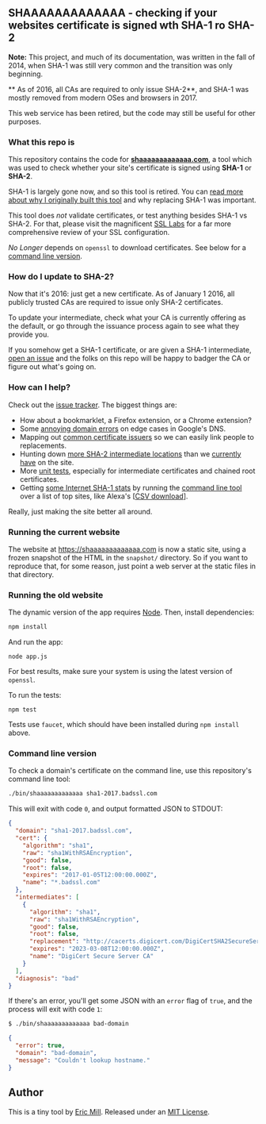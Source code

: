 ## SHAAAAAAAAAAAAA - checking if your websites certificate is signed wth SHA-1 ro SHA-2

**Note:** This project, and much of its documentation, was written in the fall of 2014, when SHA-1 was still very common and the transition was only beginning.

** As of 2016, all CAs are required to only issue SHA-2**, and SHA-1 was mostly removed from modern OSes and browsers in 2017.

This web service has been retired, but the code may still be useful for other purposes.

### What this repo is

This repository contains the code for **[shaaaaaaaaaaaaa.com](https://shaaaaaaaaaaaaa.com)**, a tool which was used to check whether your site's certificate is signed using **SHA-1** or **SHA-2**.

SHA-1 is largely gone now, and so this tool is retired. You can [read more about why I originally built this tool](https://konklone.com/post/why-google-is-hurrying-the-web-to-kill-sha-1) and why replacing SHA-1 was important.

This tool does *not* validate certificates, or test anything besides SHA-1 vs SHA-2. For that, please visit the magnificent [SSL Labs](https://www.ssllabs.com/ssltest/analyze.html) for a far more comprehensive review of your SSL configuration.

*No Longer* depends on `openssl` to download certificates. See below for a [command line version](#command-line-version).

### How do I update to SHA-2?

Now that it's 2016: just get a new certificate. As of January 1 2016, all publicly trusted CAs are required to issue only SHA-2 certificates.

To update your intermediate, check what your CA is currently offering as the default, or go through the issuance process again to see what they provide you.

If you somehow get a SHA-1 certificate, or are given a SHA-1 intermediate, [open an issue](https://github.com/konklone/shaaaaaaaaaaaaa/issues/new) and the folks on this repo will be happy to badger the CA or figure out what's going on.

### How can I help?

Check out the [issue tracker](https://github.com/konklone/shaaaaaaaaaaaaa/issues). The biggest things are:

* How about a bookmarklet, a Firefox extension, or a Chrome extension?
* Some [annoying domain errors](https://github.com/konklone/shaaaaaaaaaaaaa/issues/34) on edge cases in Google's DNS.
* Mapping out [common certificate issuers](https://github.com/konklone/shaaaaaaaaaaaaa/issues/31) so we can easily link people to replacements.
* Hunting down [more SHA-2 intermediate locations](https://github.com/konklone/shaaaaaaaaaaaaa/issues/36) than we [currently have](https://shaaaaaaaaaaaaa.com/#sha2-intermediate) on the site.
* More [unit tests](https://github.com/konklone/shaaaaaaaaaaaaa/blob/master/test/shaaaaa.js), especially for intermediate certificates and chained root certificates.
* Getting [some Internet SHA-1 stats](https://github.com/konklone/shaaaaaaaaaaaaa/issues/16) by running the [command line tool](#command-line-version) over a list of top sites, like Alexa's [[CSV download](https://s3.amazonaws.com/alexa-static/top-1m.csv.zip)].

Really, just making the site better all around.

### Running the current website

The website at https://shaaaaaaaaaaaaa.com is now a static site, using a frozen snapshot of the HTML in the `snapshot/` directory. So if you want to reproduce that, for some reason, just point a web server at the static files in that directory.

### Running the old website

The dynamic version of the app requires [Node](https://nodejs.org). Then, install dependencies:

```bash
npm install
```

And run the app:

```
node app.js
```

For best results, make sure your system is using the latest version of `openssl`.

To run the tests:

```
npm test
```

Tests use `faucet`, which should have been installed during `npm install` above.

### Command line version

To check a domain's certificate on the command line, use this repository's command line tool:

```bash
./bin/shaaaaaaaaaaaaa sha1-2017.badssl.com
```

This will exit with code `0`, and output formatted JSON to STDOUT:

```json
{
  "domain": "sha1-2017.badssl.com",
  "cert": {
    "algorithm": "sha1",
    "raw": "sha1WithRSAEncryption",
    "good": false,
    "root": false,
    "expires": "2017-01-05T12:00:00.000Z",
    "name": "*.badssl.com"
  },
  "intermediates": [
    {
      "algorithm": "sha1",
      "raw": "sha1WithRSAEncryption",
      "good": false,
      "root": false,
      "replacement": "http://cacerts.digicert.com/DigiCertSHA2SecureServerCA.crt",
      "expires": "2023-03-08T12:00:00.000Z",
      "name": "DigiCert Secure Server CA"
    }
  ],
  "diagnosis": "bad"
}
```

If there's an error, you'll get some JSON with an `error` flag of `true`, and the process will exit with code `1`:

```bash
$ ./bin/shaaaaaaaaaaaaa bad-domain
```

```json
{
  "error": true,
  "domain": "bad-domain",
  "message": "Couldn't lookup hostname."
}
```


## Author

This is a tiny tool by [Eric Mill](https://twitter.com/konklone). Released under an [MIT License](LICENSE).

